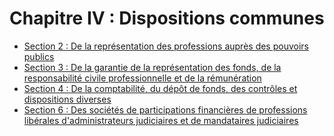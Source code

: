 # Chapitre IV : Dispositions communes

- [Section 2 : De la représentation des professions auprès des pouvoirs publics](section-2)
- [Section 3 : De la garantie de la représentation des fonds, de la responsabilité civile professionnelle et de la rémunération](section-3)
- [Section 4 : De la comptabilité, du dépôt de fonds, des contrôles et dispositions diverses](section-4)
- [Section 6 : Des sociétés de participations financières de professions libérales       d'administrateurs judiciaires et de mandataires judiciaires](section-6)
